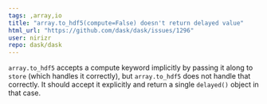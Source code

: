 ```yaml
---
tags: ,array,io
title: "array.to_hdf5(compute=False) doesn't return delayed value"
html_url: "https://github.com/dask/dask/issues/1296"
user: nirizr
repo: dask/dask
---
```


`array.to_hdf5` accepts a compute keyword implicitly by passing it along to `store` (which handles it correctly), but `array.to_hdf5` does not handle that correctly. It should accept it explicitly and return a single `delayed()` object in that case.
